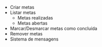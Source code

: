 - Criar metas
- Listar metas
  - Metas realizadas
  - Metas abertas
- Marcar/Desmarcar metas como concluída
- Remover metas
- Sistema de mensagens